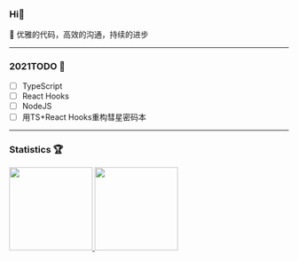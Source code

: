 ### Hi👋

🔭 优雅的代码，高效的沟通，持续的进步
- - -
### 2021TODO 📝

- [ ] TypeScript
- [ ] React Hooks
- [ ] NodeJS  
- [ ] 用TS+React Hooks重构彗星密码本
<!-- - [ ] Go -->

- - -
### Statistics 🏆
<a href="https://github.com/MuxinFeng">
  <img style="height:150px" src="https://github-readme-stats-rho.vercel.app/api?username=MuxinFeng&theme=graywhite&show_icons=true" />
</a>
<a href="https://github.com/MuxinFeng?tab=repositories">
  <img style="height:150px" src="https://github-readme-stats.vercel.app/api/top-langs/?username=MuxinFeng&theme=graywhite&layout=compact" />
</a>
<br>




